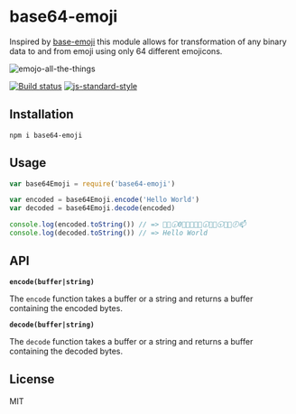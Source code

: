# base64-emoji

Inspired by [base-emoji](https://github.com/pfraze/base-emoji) this
module allows for transformation of any binary data to and from emoji
using only 64 different emojicons.

![emojo-all-the-things](https://cloud.githubusercontent.com/assets/10602/8368864/31a7982c-1b7e-11e5-8731-d1728ddfbafa.jpg)

[![Build status](https://travis-ci.org/watson/base64-emoji.svg?branch=master)](https://travis-ci.org/watson/base64-emoji)
[![js-standard-style](https://img.shields.io/badge/code%20style-standard-brightgreen.svg?style=flat)](https://github.com/feross/standard)

## Installation

```
npm i base64-emoji
```

## Usage

```js
var base64Emoji = require('base64-emoji')

var encoded = base64Emoji.encode('Hello World')
var decoded = base64Emoji.decode(encoded)

console.log(encoded.toString()) // => 🍕📙🕡0⃣🎎📙🉑😮🕡🐗🏦🕤🎎📙🕖📫
console.log(decoded.toString()) // => Hello World
```

## API

**`encode(buffer|string)`**

The `encode` function takes a buffer or a string and returns a buffer
containing the encoded bytes.

**`decode(buffer|string)`**

The `decode` function takes a buffer or a string and returns a buffer
containing the decoded bytes.

## License

MIT
